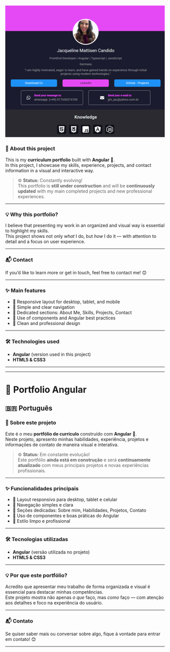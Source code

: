 ![Screen](src/assets/img/bildschirm-portfolio.png)

### 🧾 About this project  
This is my **curriculum portfolio** built with **Angular** 🚀.  
In this project, I showcase my skills, experience, projects, and contact information in a visual and interactive way.  

> ⚙️ **Status:** Constantly evolving!  
> This portfolio is **still under construction** and will be **continuously updated** with my main completed projects and new professional experiences.  

---

### 💡 Why this portfolio?  
I believe that presenting my work in an organized and visual way is essential to highlight my skills.  
This project shows not only *what* I do, but *how* I do it — with attention to detail and a focus on user experience.  

---

### 📬 Contact  
If you’d like to learn more or get in touch, feel free to contact me! 😊  

---
### ✨ Main features  
- 📱 Responsive layout for desktop, tablet, and mobile  
- 🧭 Simple and clear navigation  
- 📂 Dedicated sections: About Me, Skills, Projects, Contact  
- 🧩 Use of components and Angular best practices  
- 🎨 Clean and professional design  

---

### 🛠️ Technologies used  
- **Angular** (version used in this project)  
- **HTML5 & CSS3**  

---


---


# 💼 Portfolio Angular

## 🇧🇷 Português  

### 🧾 Sobre este projeto  
Este é o meu **portfólio de currículo** construído com **Angular** 🚀.  
Neste projeto, apresento minhas habilidades, experiência, projetos e informações de contato de maneira visual e interativa.  

> ⚙️ **Status:** Em constante evolução!  
> Este portfólio **ainda está em construção** e será **continuamente atualizado** com meus principais projetos e novas experiências profissionais.  

---

### ✨ Funcionalidades principais  
- 📱 Layout responsivo para desktop, tablet e celular  
- 🧭 Navegação simples e clara  
- 📂 Seções dedicadas: Sobre mim, Habilidades, Projetos, Contato  
- 🧩 Uso de componentes e boas práticas do Angular  
- 🎨 Estilo limpo e profissional  

---

### 🛠️ Tecnologias utilizadas  
- **Angular** (versão utilizada no projeto)  
- **HTML5 & CSS3**  

---

### 💡 Por que este portfólio?  
Acredito que apresentar meu trabalho de forma organizada e visual é essencial para destacar minhas competências.  
Este projeto mostra não apenas *o que* faço, mas *como* faço — com atenção aos detalhes e foco na experiência do usuário.  

---

### 📬 Contato  
Se quiser saber mais ou conversar sobre algo, fique à vontade para entrar em contato! 😊  

---



